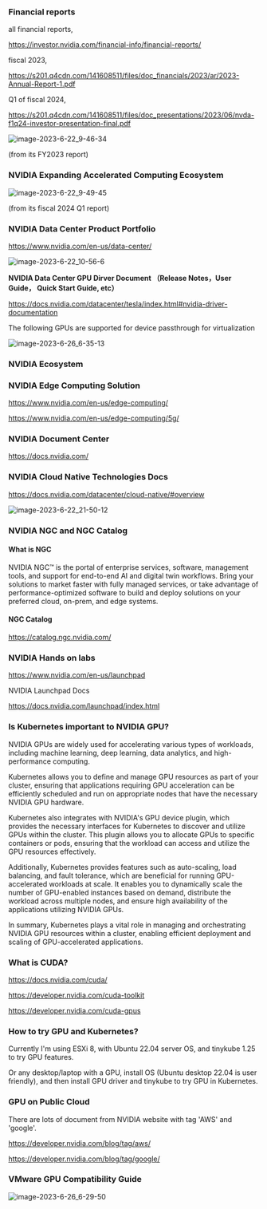 ### Financial reports

all financial reports,

https://investor.nvidia.com/financial-info/financial-reports/

fiscal 2023,

https://s201.q4cdn.com/141608511/files/doc_financials/2023/ar/2023-Annual-Report-1.pdf 

Q1 of fiscal 2024,

https://s201.q4cdn.com/141608511/files/doc_presentations/2023/06/nvda-f1q24-investor-presentation-final.pdf

![image-2023-6-22_9-46-34](https://github.com/router-gao/ai-demos/assets/144886373/6d25d95e-6415-4bd7-bd14-c255071552b3)


(from its FY2023 report)

### NVIDIA Expanding Accelerated Computing Ecosystem


![image-2023-6-22_9-49-45](https://github.com/router-gao/ai-demos/assets/144886373/741759a2-11a9-4f4d-bea9-087928782b61)


(from its fiscal 2024 Q1 report)

### NVIDIA Data Center Product Portfolio

https://www.nvidia.com/en-us/data-center/


![image-2023-6-22_10-56-6](https://github.com/router-gao/ai-demos/assets/144886373/66291ed8-54bd-48bd-b286-1db53f2d8fa0)

**NVIDIA Data Center GPU Dirver Document （Release Notes，User Guide， Quick Start Guide, etc）**

https://docs.nvidia.com/datacenter/tesla/index.html#nvidia-driver-documentation

The following GPUs are supported for device passthrough for virtualization


![image-2023-6-26_6-35-13](https://github.com/router-gao/ai-demos/assets/144886373/45c6ff2e-c53a-42e2-9162-5a183e6635eb)


### NVIDIA Ecosystem

### NVIDIA Edge Computing Solution

https://www.nvidia.com/en-us/edge-computing/

https://www.nvidia.com/en-us/edge-computing/5g/

### NVIDIA Document Center

https://docs.nvidia.com/

### NVIDIA Cloud Native Technologies Docs

https://docs.nvidia.com/datacenter/cloud-native/#overview

![image-2023-6-22_21-50-12](https://github.com/router-gao/ai-demos/assets/144886373/93436891-c062-4e2a-ace2-7f6b8774330c)


### NVIDIA NGC and NGC Catalog

#### What is NGC

NVIDIA NGC™ is the portal of enterprise services, software, management tools, and support for end-to-end AI and digital twin workflows. Bring your solutions to market faster with fully managed services, or take advantage of performance-optimized software to build and deploy solutions on your preferred cloud, on-prem, and edge systems.

#### NGC Catalog

https://catalog.ngc.nvidia.com/

### NVIDIA Hands on labs

https://www.nvidia.com/en-us/launchpad

NVIDIA Launchpad Docs

https://docs.nvidia.com/launchpad/index.html

### Is Kubernetes important to NVIDIA GPU?

NVIDIA GPUs are widely used for accelerating various types of workloads, including machine learning, deep learning, data analytics, and high-performance computing.

Kubernetes allows you to define and manage GPU resources as part of your cluster, ensuring that applications requiring GPU acceleration can be efficiently scheduled and run on appropriate nodes that have the necessary NVIDIA GPU hardware.

Kubernetes also integrates with NVIDIA's GPU device plugin, which provides the necessary interfaces for Kubernetes to discover and utilize GPUs within the cluster. This plugin allows you to allocate GPUs to specific containers or pods, ensuring that the workload can access and utilize the GPU resources effectively.

Additionally, Kubernetes provides features such as auto-scaling, load balancing, and fault tolerance, which are beneficial for running GPU-accelerated workloads at scale. It enables you to dynamically scale the number of GPU-enabled instances based on demand, distribute the workload across multiple nodes, and ensure high availability of the applications utilizing NVIDIA GPUs.

In summary, Kubernetes plays a vital role in managing and orchestrating NVIDIA GPU resources within a cluster, enabling efficient deployment and scaling of GPU-accelerated applications.

### What is CUDA?

https://docs.nvidia.com/cuda/

https://developer.nvidia.com/cuda-toolkit

https://developer.nvidia.com/cuda-gpus

### How to try GPU and Kubernetes?

Currently I'm using ESXi 8, with Ubuntu 22.04 server OS, and tinykube 1.25 to try GPU features.

Or any desktop/laptop with a GPU, install OS (Ubuntu desktop 22.04 is user friendly), and then install GPU driver and tinykube to try GPU in Kubernetes.

### GPU on Public Cloud

There are lots of document from NVIDIA website with tag 'AWS' and 'google'.

https://developer.nvidia.com/blog/tag/aws/

https://developer.nvidia.com/blog/tag/google/

### VMware GPU Compatibility Guide


![image-2023-6-26_6-29-50](https://github.com/router-gao/ai-demos/assets/144886373/ab114b30-c2f4-4f61-a0c3-2ea33f6684fc)


